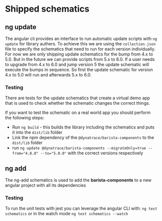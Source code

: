 # Shipped schematics

## ng update

The angular cli provides an interface to run automatic update scripts with
`ng update` for library authers. To achieve this we are using the
`collection.json` file to specify the schematics that need to run for each
version individually. For now we are only shipping update schematics for the
bump from 4.x to 5.0. But in the future we can provide scripts from 5.x to 6.0.
If a user needs to upgrade from 4.x to 6.0 and jump version 5 the update
schematic will execute the bumps in sequence. So first the update schematic for
version 4.x to 5.0 will run and afterwards 5.x to 6.0.

### Testing

There are tests for the update schematics that create a virtual demo app that is
used to check whether the schematic changes the correct things.

If you want to test the schematic on a real world app you should perform the
following steps:

- Run `ng build` - this builds the library including the schematics and puts it
  into the `dist/lib` folder
- Link the npm dependency of the `@dynatrace/barista-components` to the
  `dist/lib` folder
- run
  `ng update @dynatrace/barista-components --migrateOnly=true --from="4.8.0" --to="5.0.0"`
  with the correct versions respectively

## ng add

The ng-add schematics is used to add the **barista-components** to a new angular
project with all its dependencies

### Testing

To run the unit tests with jest you can leverage the angular CLI with:
`ng test schematics` or in the watch mode `ng test schematics --watch`
